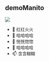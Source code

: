 ## demoManito
<img src="https://wakatime.com/badge/user/2b8721ce-129f-413a-8c60-69d3022357a9.svg" />

- 👋 红红火火
- 👀 哈哈哈哈
- 🌱 恍恍惚惚
- 💞️ 哈哈哈哈
- 📫 含含糊糊

<!---
demoManito/demoManito is a ✨ special ✨ repository because its `README.md` (this file) appears on your GitHub profile.
You can click the Preview link to take a look at your changes.
--->
